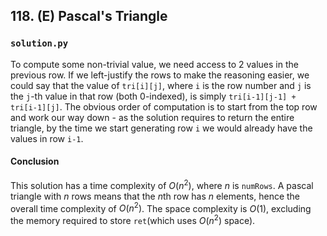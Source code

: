 ## 118. (E) Pascal's Triangle

### `solution.py`
To compute some non-trivial value, we need access to 2 values in the previous row. If we left-justify the rows to make the reasoning easier, we could say that the value of `tri[i][j]`, where `i` is the row number and `j` is the `j`-th value in that row (both 0-indexed), is simply `tri[i-1][j-1] + tri[i-1][j]`. The obvious order of computation is to start from the top row and work our way down - as the solution requires to return the entire triangle, by the time we start generating row `i` we would already have the values in row `i-1`.  

#### Conclusion
This solution has a time complexity of $O(n^2)$, where $n$ is `numRows`. A pascal triangle with $n$ rows means that the $n$th row has $n$ elements, hence the overall time complexity of $O(n^2)$. The space complexity is $O(1)$, excluding the memory required to store `ret`(which uses $O(n^2)$ space).  
